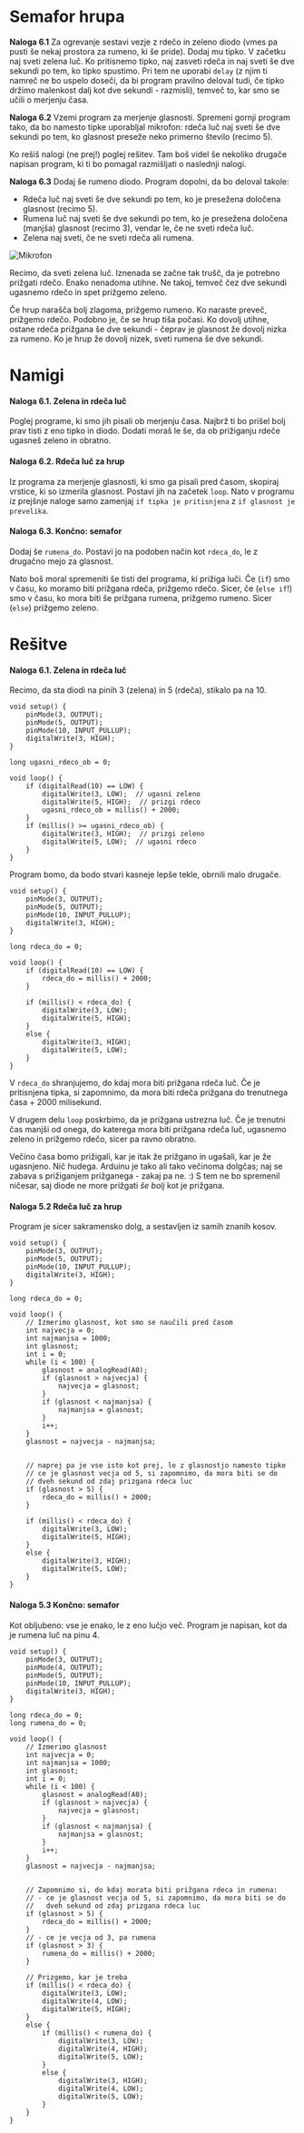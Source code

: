<style>
@media print {
	table, pre {
		page-break-inside: auto;
	}
}
</style>

# Semafor hrupa

**Naloga 6.1** Za ogrevanje sestavi vezje z rdečo in zeleno diodo (vmes pa pusti še nekaj prostora za rumeno, ki še pride). Dodaj mu tipko. V začetku naj sveti zelena luč. Ko pritisnemo tipko, naj zasveti rdeča in naj sveti še dve sekundi po tem, ko tipko spustimo.  Pri tem ne uporabi `delay` (z njim ti namreč ne bo uspelo doseči, da bi program pravilno deloval tudi, če tipko držimo malenkost dalj kot dve sekundi - razmisli), temveč to, kar smo se učili o merjenju časa.

**Naloga 6.2** Vzemi program za merjenje glasnosti. Spremeni gornji program tako, da bo namesto tipke uporabljal mikrofon: rdeča luč naj sveti še dve sekundi po tem, ko glasnost preseže neko primerno število (recimo 5).

Ko rešiš nalogi (ne prej!) poglej rešitev. Tam boš videl še nekoliko drugače napisan program, ki ti bo pomagal razmišljati o naslednji nalogi.

**Naloga 6.3** Dodaj še rumeno diodo. Program dopolni, da bo deloval takole:

- Rdeča luč naj sveti še dve sekundi po tem, ko je presežena določena glasnost (recimo 5).
- Rumena luč naj sveti še dve sekundi po tem, ko je presežena določena (manjša) glasnost (recimo 3), vendar le, če ne sveti rdeča luč.
- Zelena naj sveti, če ne sveti rdeča ali rumena.

![Mikrofon](images/6-semafor-graf-1.png)

Recimo, da sveti zelena luč. Iznenada se začne tak trušč, da je potrebno prižgati rdečo. Enako nenadoma utihne. Ne takoj, temveč čez dve sekundi ugasnemo rdečo in spet prižgemo zeleno.

Če hrup narašča bolj zlagoma, prižgemo rumeno. Ko naraste preveč, prižgemo rdečo. Podobno je, če se hrup tiša počasi. Ko dovolj utihne, ostane rdeča prižgana še dve sekundi - čeprav je glasnost že dovolj nizka za rumeno. Ko je hrup že dovolj nizek, sveti rumena še dve sekundi.


# Namigi

#### Naloga 6.1. Zelena in rdeča luč

Poglej programe, ki smo jih pisali ob merjenju časa. Najbrž ti bo prišel bolj prav tisti z eno tipko in diodo. Dodati moraš le še, da ob prižiganju rdeče ugasneš zeleno in obratno.


#### Naloga 6.2. Rdeča luč za hrup

Iz programa za merjenje glasnosti, ki smo ga pisali pred časom, skopiraj vrstice, ki so izmerila glasnost. Postavi jih na začetek `loop`. Nato v programu iz prejšnje naloge samo zamenjaj `if tipka je pritisnjena` z `if glasnost je prevelika`.

#### Naloga 6.3. Končno: semafor

Dodaj še `rumena_do`. Postavi jo na podoben način kot `rdeca_do`, le z drugačno mejo za glasnost.

Nato boš moral spremeniti še tisti del programa, ki prižiga luči. Če (`if`) smo v času, ko moramo biti prižgana rdeča, prižgemo rdečo. Sicer, če (`else if`!) smo v času, ko mora biti še prižgana rumena, prižgemo rumeno. Sicer (`else`) prižgemo zeleno.


# Rešitve

#### Naloga 6.1. Zelena in rdeča luč

Recimo, da sta diodi na pinih 3 (zelena) in 5 (rdeča), stikalo pa na 10.

    void setup() {
        pinMode(3, OUTPUT);
        pinMode(5, OUTPUT);
        pinMode(10, INPUT_PULLUP);
        digitalWrite(3, HIGH);
    }

	long ugasni_rdeco_ob = 0;

    void loop() {
        if (digitalRead(10) == LOW) {
            digitalWrite(3, LOW);  // ugasni zeleno
            digitalWrite(5, HIGH);  // prizgi rdeco
            ugasni_rdeco_ob = millis() + 2000;
        }
        if (millis() >= ugasni_rdeco_ob) {
            digitalWrite(3, HIGH);  // prizgi zeleno
            digitalWrite(5, LOW);  // ugasni rdeco
        }
    }

Program bomo, da bodo stvari kasneje lepše tekle, obrnili malo drugače. 

    void setup() {
        pinMode(3, OUTPUT);
        pinMode(5, OUTPUT);
        pinMode(10, INPUT_PULLUP);
        digitalWrite(3, HIGH);
    }

	long rdeca_do = 0;

    void loop() {
        if (digitalRead(10) == LOW) {
            rdeca_do = millis() + 2000;
        }

        if (millis() < rdeca_do) {
            digitalWrite(3, LOW);
            digitalWrite(5, HIGH);
        }
        else {
            digitalWrite(3, HIGH);
            digitalWrite(5, LOW);
        }
    }

V `rdeca_do` shranjujemo, do kdaj mora biti prižgana rdeča luč. Če je pritisnjena tipka, si zapomnimo, da mora biti rdeča prižgana do trenutnega časa + 2000 milisekund.

V drugem delu `loop` poskrbimo, da je prižgana ustrezna luč. Če je trenutni čas manjši od onega, do katerega mora biti prižgana rdeča luč, ugasnemo zeleno in prižgemo rdečo, sicer pa ravno obratno.

Večino časa bomo prižigali, kar je itak že prižgano in ugašali, kar je že ugasnjeno. Nič hudega. Arduinu je tako ali tako večinoma dolgčas; naj se zabava s prižiganjem prižganega - zakaj pa ne. :) S tem ne bo spremenil ničesar, saj diode ne more prižgati *še bolj* kot je prižgana.

#### Naloga 5.2 Rdeča luč za hrup

Program je sicer sakramensko dolg, a sestavljen iz samih znanih kosov.

    void setup() {
        pinMode(3, OUTPUT);
        pinMode(5, OUTPUT);
        pinMode(10, INPUT_PULLUP);
        digitalWrite(3, HIGH);
    }

	long rdeca_do = 0;

    void loop() {
        // Izmerimo glasnost, kot smo se naučili pred časom
        int najvecja = 0;
        int najmanjsa = 1000;
        int glasnost;
        int i = 0;
        while (i < 100) {
            glasnost = analogRead(A0);
            if (glasnost > najvecja) {
                najvecja = glasnost;
            }
            if (glasnost < najmanjsa) {
                najmanjsa = glasnost;
            }
            i++;
        }
        glasnost = najvecja - najmanjsa;


        // naprej pa je vse isto kot prej, le z glasnostjo namesto tipke
        // ce je glasnost vecja od 5, si zapomnimo, da mora biti se do
        // dveh sekund od zdaj prizgana rdeca luc
        if (glasnost > 5) {
            rdeca_do = millis() + 2000;
        }

        if (millis() < rdeca_do) {
            digitalWrite(3, LOW);
            digitalWrite(5, HIGH);
        }
        else {
            digitalWrite(3, HIGH);
            digitalWrite(5, LOW);
        }
    }


#### Naloga 5.3 Končno: semafor

Kot obljubeno: vse je enako, le z eno lučjo več. Program je napisan, kot da je rumena luč na pinu 4.

    void setup() {
        pinMode(3, OUTPUT);
        pinMode(4, OUTPUT);
        pinMode(5, OUTPUT);
        pinMode(10, INPUT_PULLUP);
        digitalWrite(3, HIGH);
    }

	long rdeca_do = 0;
    long rumena_do = 0;

    void loop() {
        // Izmerimo glasnost
        int najvecja = 0;
        int najmanjsa = 1000;
        int glasnost;
        int i = 0;
        while (i < 100) {
            glasnost = analogRead(A0);
            if (glasnost > najvecja) {
                najvecja = glasnost;
            }
            if (glasnost < najmanjsa) {
                najmanjsa = glasnost;
            }
            i++;
        }
        glasnost = najvecja - najmanjsa;


        // Zapomnimo si, do kdaj morata biti prižgana rdeca in rumena:
        // - ce je glasnost vecja od 5, si zapomnimo, da mora biti se do
        //   dveh sekund od zdaj prizgana rdeca luc
        if (glasnost > 5) {
            rdeca_do = millis() + 2000;
        }
        // - ce je vecja od 3, pa rumena
        if (glasnost > 3) {
            rumena_do = millis() + 2000;
        }

        // Prizgemo, kar je treba
        if (millis() < rdeca_do) {
            digitalWrite(3, LOW);
            digitalWrite(4, LOW);
            digitalWrite(5, HIGH);
        }
        else {
            if (millis() < rumena_do) {
                digitalWrite(3, LOW);
                digitalWrite(4, HIGH);
                digitalWrite(5, LOW);
            }
            else {
                digitalWrite(3, HIGH);
                digitalWrite(4, LOW);
                digitalWrite(5, LOW);
            }
        }
    }
